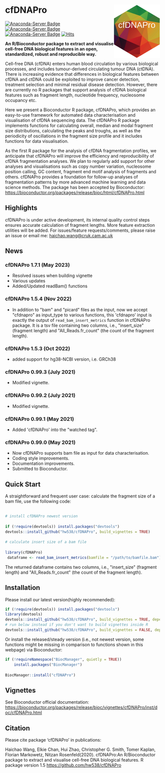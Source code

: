 # cfDNAPro  <img src="vignettes/logo.png" width="150" align="right">
[![Anaconda-Server Badge](https://anaconda.org/bioconda/bioconductor-cfdnapro/badges/downloads.svg)](https://anaconda.org/bioconda/bioconductor-cfdnapro)
[![Anaconda-Server Badge](https://anaconda.org/bioconda/bioconductor-cfdnapro/badges/latest_release_date.svg)](https://anaconda.org/bioconda/bioconductor-cfdnapro)
[![Anaconda-Server Badge](https://anaconda.org/bioconda/bioconductor-cfdnapro/badges/license.svg)](https://anaconda.org/bioconda/bioconductor-cfdnapro)
[![Hits](https://hits.seeyoufarm.com/api/count/incr/badge.svg?url=https%3A%2F%2Fgithub.com%2Fhw538%2FcfDNAPro&count_bg=%2379C83D&title_bg=%23555555&icon=github.svg&icon_color=%23E7E7E7&title=GitHub+view&edge_flat=true)](https://hits.seeyoufarm.com)


**An R/Bioconductor package to extract and visualise cell-free DNA biological features in an open, standardized, robust and reproducible way.**

Cell-free DNA (cfDNA) enters human blood circulation by various biological processes, and includes tumour-derived circulating tumour DNA (ctDNA). There is increasing evidence that differences in biological features between cfDNA and ctDNA could be exploited to improve cancer detection, treatment selection and minimal residual disease detection. However, there are currently no R packages that support analysis of cfDNA biological features such as fragment length, nucleotide frequency, nucleosome occupancy etc.  

Here we present a Bioconductor R package, cfDNAPro, which provides an easy-to-use framework for automated data characterisation and visualisation of cfDNA sequencing data. The cfDNAPro R package implements functions for calculating overall, median and modal fragment size distributions, calculating the peaks and troughs, as well as the periodicity of oscillations in the fragment size profile and it includes functions for data visualisation. 

As the first R package for the analysis of cfDNA fragmentation profiles, we anticipate that cfDNAPro will improve the efficiency and reproducibility of cfDNA fragmentation analyses. We plan to regularly add support for other analyses and visualisations such as copy number variation, nucleosome position calling, GC content, fragment end motif analysis of fragments and others. cfDNAPro provides a foundation for follow-up analyses of fragmentation patterns by more advanced machine learning and data science methods. The package has been accepted by Bioconductor: https://bioconductor.org/packages/release/bioc/html/cfDNAPro.html 

## Highlights

cfDNAPro is under active development, its internal quality control steps ensures accurate calculation of fragment lengths. 
More feature extraction utilities will be added. For issues/feature requests/comments, please raise an issue or email me: haichao.wang@cruk.cam.ac.uk


## News

### cfDNAPro 1.7.1 (May 2023)
* Resolved issues when building vignette
* Various updates
* Added/Updated readBam() functions
### cfDNAPro 1.5.4 (Nov 2022)
* In addition to "bam" and "picard" files as the input, now we accept 
"cfdnapro" as input_type to various functions, this 'cfdnapro' input is exactly 
the output of `read_bam_insert_metrics` function in cfDNAPro package. It is a 
tsv file containing two columns, i.e., "insert_size" (fragment length) and 
"All_Reads.fr_count" (the count of the fragment length).
### cfDNAPro 1.5.3 (Oct 2022)
* added support for hg38-NCBI version, i.e. GRCh38
### cfDNAPro 0.99.3 (July 2021)
* Modified vignette.
### cfDNAPro 0.99.2 (July 2021)
* Modified vignette.
### cfDNAPro 0.99.1 (May 2021)
* Added 'cfDNAPro' into the "watched tag".
### cfDNAPro 0.99.0 (May 2021)
* Now cfDNAPro supports bam file as input for data characterisation.
* Coding style improvements.
* Documentation improvements.
* Submitted to Bioconductor.



## Quick Start

A straightforward and frequent user case: calculate the fragment size of a bam file, use the following code:

```R

# install cfDNAPro newest version 

if (!require(devtools)) install.packages("devtools")
devtools::install_github("hw538/cfDNAPro", build_vignettes = TRUE)

# calculate insert size of a bam file

library(cfDNAPro)
 dataframe <- read_bam_insert_metrics(bamfile = "/path/to/bamfile.bam")
```
The returned dataframe contains two columns, i.e., "insert_size" (fragment length) and "All_Reads.fr_count" (the count of the fragment length).


## Installation

Please install our latest version(highly recommended):

```R
if (!require(devtools)) install.packages("devtools")
library(devtools)
devtools::install_github("hw538/cfDNAPro", build_vignettes = TRUE, dependencies = TRUE)
# run below instead if you don't want to build vignettes inside R
devtools::install_github("hw538/cfDNAPro", build_vignettes = FALSE, dependencies = FALSE)

```


Or install the released/steady version (i.e., not newest version, some functions might be missing in comparison to functions shown in this webpage) 
via Bioconductor:
```R
if (!requireNamespace("BiocManager", quietly = TRUE))
    install.packages("BiocManager")

BiocManager::install("cfDNAPro")
```

## Vignettes

See Bioconductor official documentation:  
https://bioconductor.org/packages/release/bioc/vignettes/cfDNAPro/inst/doc/cfDNAPro.html

## Citation

Please cite package ‘cfDNAPro’ in publications:

Haichao Wang, Elkie Chan, Hui Zhao, Christopher G. Smith, Tomer Kaplan, Florian Markowetz, Nitzan Rosenfeld(2020). cfDNAPro:An R/Bioconductor package to extract and visualise cell-free DNA biological features. R package version 1.5 <https://github.com/hw538/cfDNAPro>
